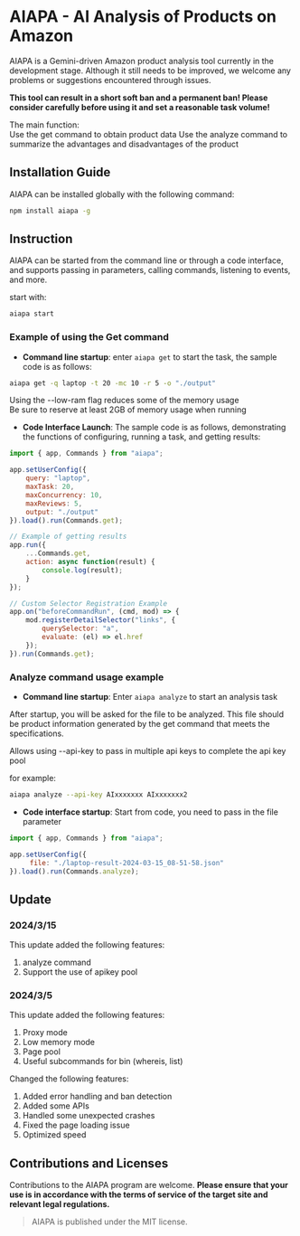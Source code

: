 # AIAPA - AI Analysis of Products on Amazon

AIAPA is a Gemini-driven Amazon product analysis tool currently in the development stage. Although it still needs to be improved, we welcome any problems or suggestions encountered through issues.

**This tool can result in a short soft ban and a permanent ban! Please consider carefully before using it and set a reasonable task volume!**

The main function:  
Use the get command to obtain product data
Use the analyze command to summarize the advantages and disadvantages of the product

## Installation Guide

AIAPA can be installed globally with the following command:

```sh
npm install aiapa -g
```

## Instruction

AIAPA can be started from the command line or through a code interface, and supports passing in parameters, calling commands, listening to events, and more.

start with:  
```bash
aiapa start
```

### Example of using the Get command

- **Command line startup**: enter `aiapa get` to start the task, the sample code is as follows:

```sh
aiapa get -q laptop -t 20 -mc 10 -r 5 -o "./output"
```

Using the --low-ram flag reduces some of the memory usage  
Be sure to reserve at least 2GB of memory usage when running

- **Code Interface Launch**: The sample code is as follows, demonstrating the functions of configuring, running a task, and getting results:

```javascript
import { app, Commands } from "aiapa";

app.setUserConfig({
    query: "laptop",
    maxTask: 20,
    maxConcurrency: 10,
    maxReviews: 5,
    output: "./output"
}).load().run(Commands.get);

// Example of getting results
app.run({
    ...Commands.get,
    action: async function(result) {
        console.log(result);
    }
});

// Custom Selector Registration Example
app.on("beforeCommandRun", (cmd, mod) => {
    mod.registerDetailSelector("links", {
        querySelector: "a",
        evaluate: (el) => el.href
    });
}).run(Commands.get);
```

### Analyze command usage example

- **Command line startup**: Enter `aiapa analyze` to start an analysis task

After startup, you will be asked for the file to be analyzed. This file should be product information generated by the get command that meets the specifications.

Allows using --api-key to pass in multiple api keys to complete the api key pool

for example: 

```bash
aiapa analyze --api-key AIxxxxxxx AIxxxxxxx2
```

- **Code interface startup**: Start from code, you need to pass in the file parameter

```javascript
import { app, Commands } from "aiapa";

app.setUserConfig({
     file: "./laptop-result-2024-03-15_08-51-58.json"
}).load().run(Commands.analyze);
```

## Update

### 2024/3/15

This update added the following features:

1. analyze command
2. Support the use of apikey pool


### 2024/3/5

This update added the following features:

1. Proxy mode
2. Low memory mode
3. Page pool
4. Useful subcommands for bin (whereis, list)

Changed the following features:

1. Added error handling and ban detection
2. Added some APIs
3. Handled some unexpected crashes
4. Fixed the page loading issue
5. Optimized speed

## Contributions and Licenses

Contributions to the AIAPA program are welcome. **Please ensure that your use is in accordance with the terms of service of the target site and relevant legal regulations.**

> AIAPA is published under the MIT license.
